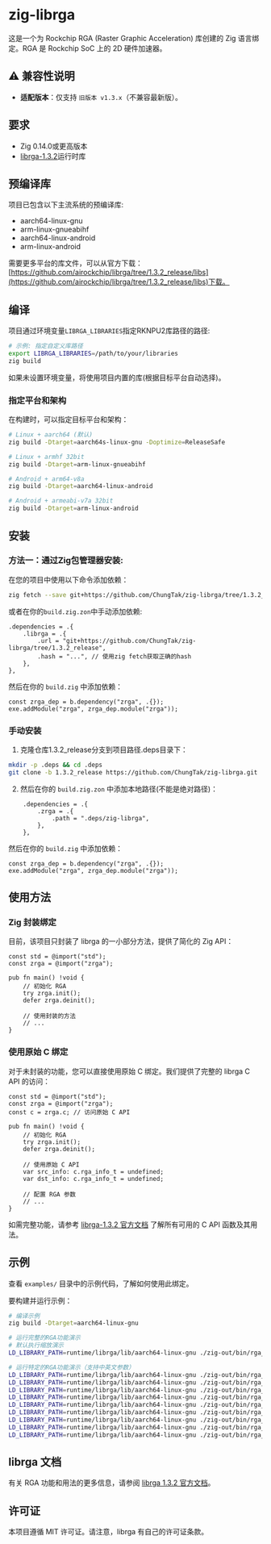 # zig-librga

这是一个为 Rockchip RGA (Raster Graphic Acceleration) 库创建的 Zig 语言绑定。RGA 是 Rockchip SoC 上的 2D 硬件加速器。

## ⚠️ 兼容性说明
- ​**适配版本**：仅支持 `旧版本 v1.3.x`（不兼容最新版）。

## 要求

- Zig 0.14.0或更高版本
- [librga-1.3.2](https://github.com/airockchip/librga/tree/1.3.2_release)运行时库


## 预编译库

项目已包含以下主流系统的预编译库:
- aarch64-linux-gnu
- arm-linux-gnueabihf
- aarch64-linux-android
- arm-linux-android

需要更多平台的库文件，可以从官方下载：[https://github.com/airockchip/librga/tree/1.3.2_release/libs](https://github.com/airockchip/librga/tree/1.3.2_release/libs)下载。

## 编译

项目通过环境变量`LIBRGA_LIBRARIES`指定RKNPU2库路径的路径:

```bash
# 示例: 指定自定义库路径
export LIBRGA_LIBRARIES=/path/to/your/libraries 
zig build
```

如果未设置环境变量，将使用项目内置的库(根据目标平台自动选择)。



### 指定平台和架构

在构建时，可以指定目标平台和架构：

```bash
# Linux + aarch64 (默认)
zig build -Dtarget=aarch64s-linux-gnu -Doptimize=ReleaseSafe

# Linux + armhf 32bit
zig build -Dtarget=arm-linux-gnueabihf

# Android + arm64-v8a
zig build -Dtarget=aarch64-linux-android

# Android + armeabi-v7a 32bit
zig build -Dtarget=arm-linux-android
```

## 安装

### 方法一：通过Zig包管理器安装:
在您的项目中使用以下命令添加依赖：

```bash
zig fetch --save git+https://github.com/ChungTak/zig-librga/tree/1.3.2_release
```

或者在你的`build.zig.zon`中手动添加依赖:

```zig
.dependencies = .{
    .librga = .{
        .url = "git+https://github.com/ChungTak/zig-librga/tree/1.3.2_release",
        .hash = "...", // 使用zig fetch获取正确的hash
    },
},
```

然后在你的 `build.zig` 中添加依赖：

```zig
const zrga_dep = b.dependency("zrga", .{});
exe.addModule("zrga", zrga_dep.module("zrga"));
```

### 手动安装

1. 克隆仓库1.3.2_release分支到项目路径.deps目录下：
```bash
mkdir -p .deps && cd .deps
git clone -b 1.3.2_release https://github.com/ChungTak/zig-librga.git
```

2. 然后在你的 `build.zig.zon` 中添加本地路径(不能是绝对路径)：
```zig
    .dependencies = .{
        .zrga = .{
            .path = ".deps/zig-librga",
        },
    },
```

然后在你的 `build.zig` 中添加依赖：

```zig
const zrga_dep = b.dependency("zrga", .{});
exe.addModule("zrga", zrga_dep.module("zrga"));
```


## 使用方法

### Zig 封装绑定

目前，该项目只封装了 librga 的一小部分方法，提供了简化的 Zig API：

```zig
const std = @import("std");
const zrga = @import("zrga");

pub fn main() !void {
    // 初始化 RGA
    try zrga.init();
    defer zrga.deinit();
    
    // 使用封装的方法
    // ...
}
```

### 使用原始 C 绑定

对于未封装的功能，您可以直接使用原始 C 绑定。我们提供了完整的 librga C API 的访问：

```zig
const std = @import("std");
const zrga = @import("zrga");
const c = zrga.c; // 访问原始 C API

pub fn main() !void {
    // 初始化 RGA
    try zrga.init();
    defer zrga.deinit();
    
    // 使用原始 C API
    var src_info: c.rga_info_t = undefined;
    var dst_info: c.rga_info_t = undefined;
    
    // 配置 RGA 参数
    // ...
}
```

如需完整功能，请参考 [librga-1.3.2 官方文档](https://github.com/airockchip/librga/tree/1.3.2_release/docs) 了解所有可用的 C API 函数及其用法。

## 示例

查看 `examples/` 目录中的示例代码，了解如何使用此绑定。

要构建并运行示例：

```bash
# 编译示例
zig build -Dtarget=aarch64-linux-gnu

# 运行完整的RGA功能演示
# 默认执行缩放演示
LD_LIBRARY_PATH=runtime/librga/lib/aarch64-linux-gnu ./zig-out/bin/rga_demo

# 运行特定的RGA功能演示（支持中英文参数）
LD_LIBRARY_PATH=runtime/librga/lib/aarch64-linux-gnu ./zig-out/bin/rga_demo resize   # 缩放
LD_LIBRARY_PATH=runtime/librga/lib/aarch64-linux-gnu ./zig-out/bin/rga_demo crop     # 裁剪
LD_LIBRARY_PATH=runtime/librga/lib/aarch64-linux-gnu ./zig-out/bin/rga_demo rotate   # 旋转
LD_LIBRARY_PATH=runtime/librga/lib/aarch64-linux-gnu ./zig-out/bin/rga_demo flip     # 翻转
LD_LIBRARY_PATH=runtime/librga/lib/aarch64-linux-gnu ./zig-out/bin/rga_demo translate # 位移
LD_LIBRARY_PATH=runtime/librga/lib/aarch64-linux-gnu ./zig-out/bin/rga_demo blend    # 混合
LD_LIBRARY_PATH=runtime/librga/lib/aarch64-linux-gnu ./zig-out/bin/rga_demo cvtcolor # 颜色空间转换
LD_LIBRARY_PATH=runtime/librga/lib/aarch64-linux-gnu ./zig-out/bin/rga_demo fill     # 颜色填充
LD_LIBRARY_PATH=runtime/librga/lib/aarch64-linux-gnu ./zig-out/bin/rga_demo all      # 执行所有演示
```

## librga 文档

有关 RGA 功能和用法的更多信息，请参阅 [librga 1.3.2 官方文档](https://github.com/airockchip/librga/tree/1.3.2_release/docs)。

## 许可证

本项目遵循 MIT 许可证。请注意，librga 有自己的许可证条款。